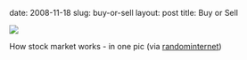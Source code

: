 date: 2008-11-18
slug: buy-or-sell
layout: post
title: Buy or Sell


<img src="/tumblr_files/I9zf1ugA0el6tyt1li2QOKPto1_500.jpg"/><br/><p>How stock market works - in one pic (via <a href="http://everythingrandom.net/" target="_blank">randominternet</a>)</p>
